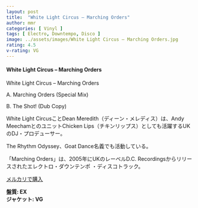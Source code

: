 ```yaml
---
layout: post
title:  "White Light Circus – Marching Orders"
author: mmr
categories: [ Vinyl ]
tags: [ Electro, Downtempo, Disco ]
image: ../assets/images/White Light Circus – Marching Orders.jpg
rating: 4.5
v-rating: VG
---
```


#### White Light Circus – Marching Orders

White Light Circus – Marching Orders

A. Marching Orders (Special Mix)

B. The Shot! (Dub Copy)

White Light CircusことDean Meredith（ディーン・メレディス）は、Andy MeechamとのユニットChicken Lips（チキンリップス）としても活躍するUKのDJ・プロデューサー。

The Rhythm Odyssey、Goat Dance名義でも活動している。

「Marching Orders」は、2005年にUKのレーベルD.C. Recordingsからリリースされたエレクトロ・ダウンテンポ ・ディスコトラック。


[メルカリで購入](https://jp.mercari.com/item/m33139936589?afid=6142608987)


<div class="mt-4 mb-4 d-flex align-items-center">
<strong class="mr-1">盤質: EX</strong>
</div>
<div class="mt-4 mb-4 d-flex align-items-center">
<strong class="mr-1">ジャケット: VG</strong>
</div>